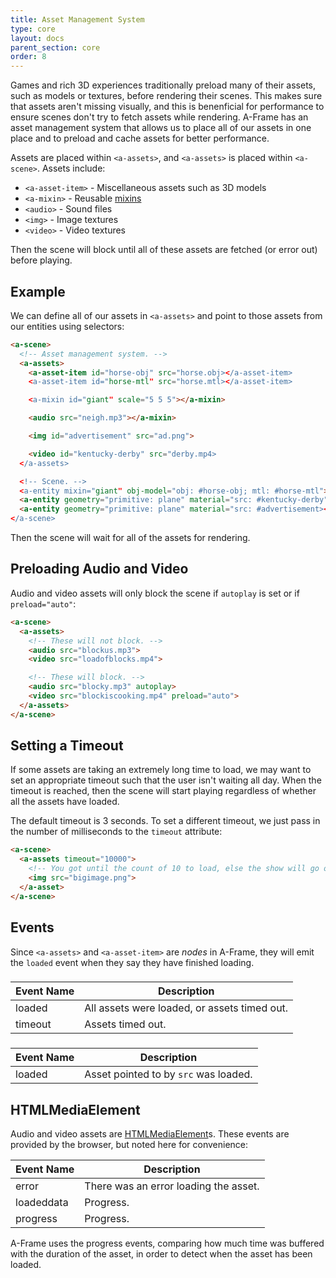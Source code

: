 ```yaml
---
title: Asset Management System
type: core
layout: docs
parent_section: core
order: 8
---
```


Games and rich 3D experiences traditionally preload many of their assets, such as models or textures, before rendering their scenes. This makes sure that assets aren't missing visually, and this is benenficial for performance to ensure scenes don't try to fetch assets while rendering. A-Frame has an asset management system that allows us to place all of our assets in one place and to preload and cache assets for better performance.

Assets are placed within `<a-assets>`, and `<a-assets>` is placed within `<a-scene>`. Assets include:

- `<a-asset-item>` - Miscellaneous assets such as 3D models
- `<a-mixin>` - Reusable [mixins][mixins]
- `<audio>` - Sound files
- `<img>` - Image textures
- `<video>` - Video textures

Then the scene will block until all of these assets are fetched (or error out) before playing.

## Example

We can define all of our assets in `<a-assets>` and point to those assets from our entities using selectors:

```html
<a-scene>
  <!-- Asset management system. -->
  <a-assets>
    <a-asset-item id="horse-obj" src="horse.obj></a-asset-item>
    <a-asset-item id="horse-mtl" src="horse.mtl></a-asset-item>

    <a-mixin id="giant" scale="5 5 5"></a-mixin>

    <audio src="neigh.mp3"></a-mixin>

    <img id="advertisement" src="ad.png">

    <video id="kentucky-derby" src="derby.mp4>
  </a-assets>

  <!-- Scene. -->
  <a-entity mixin="giant" obj-model="obj: #horse-obj; mtl: #horse-mtl"></a-entity>
  <a-entity geometry="primitive: plane" material="src: #kentucky-derby"></a-entity>
  <a-entity geometry="primitive: plane" material="src: #advertisement></a-entity>
</a-scene>
```

Then the scene will wait for all of the assets for rendering.

## Preloading Audio and Video

Audio and video assets will only block the scene if `autoplay` is set or if `preload="auto"`:

```html
<a-scene>
  <a-assets>
    <!-- These will not block. -->
    <audio src="blockus.mp3">
    <video src="loadofblocks.mp4">

    <!-- These will block. -->
    <audio src="blocky.mp3" autoplay>
    <video src="blockiscooking.mp4" preload="auto">
  </a-assets>
</a-scene>
```

## Setting a Timeout

If some assets are taking an extremely long time to load, we may want to set an appropriate timeout such that the user isn't waiting all day. When the timeout is reached, then the scene will start playing regardless of whether all the assets have loaded.

The default timeout is 3 seconds. To set a different timeout, we just pass in the number of milliseconds to the `timeout` attribute:

```html
<a-scene>
  <a-assets timeout="10000">
    <!-- You got until the count of 10 to load, else the show will go on without you. -->
    <img src="bigimage.png">
  </a-asset>
</a-scene>
```

## Events

Since `<a-assets>` and `<a-asset-item>` are *nodes* in A-Frame, they will emit the `loaded` event when they say they have finished loading.

### <a-assets>

| Event Name | Description                                  |
|------------|----------------------------------------------|
| loaded     | All assets were loaded, or assets timed out. |
| timeout    | Assets timed out.                            |

### <a-asset-item>

| Event Name | Description                           |
|------------|---------------------------------------|
| loaded     | Asset pointed to by `src` was loaded. |

## HTMLMediaElement

Audio and video assets are [HTMLMediaElement](https://developer.mozilla.org/en-US/docs/Web/API/HTMLMediaElement)s. These events are provided by the browser, but noted here for convenience:

| Event Name | Description                           |
|------------|---------------------------------------|
| error      | There was an error loading the asset. |
| loadeddata | Progress.                             |
| progress   | Progress.                             |

A-Frame uses the progress events, comparing how much time was buffered with the duration of the asset, in order to detect when the asset has been loaded.

[mixins]: ./mixins.md
